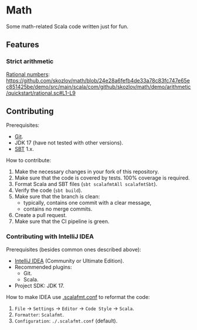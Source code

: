 # Math

Some math-related Scala code written just for fun.

## Features

### Strict arithmetic

[Rational numbers](https://en.wikipedia.org/wiki/Rational_number):
https://github.com/skozlov/math/blob/24e28a6fefb4de33a78c83fc747e65ec851425be/demo/src/main/scala/com/github/skozlov/math/demo/arithmetic/quickstart/rational.sc#L1-L9

## Contributing

Prerequisites:
- [Git](https://git-scm.com/).
- JDK 17 (have not tested with other versions).
- [SBT](https://www.scala-sbt.org/) 1.x.

How to contribute:
1. Make the necessary changes in your fork of this repository.
2. Make sure that the code is covered by tests. 100% coverage is required.
3. Format Scala and SBT files (`sbt scalafmtAll scalafmtSbt`).
4. Verify the code (`sbt build`).
5. Make sure that the branch is clean:
    - typically, contains one commit with a clear message,
    - contains no merge commits.
6. Create a pull request.
7. Make sure that the CI pipeline is green.

### Contributing with IntelliJ IDEA

Prerequisites (besides common ones described above):
- [IntelliJ IDEA](https://www.jetbrains.com/idea/) (Community or Ultimate Edition).
- Recommended plugins:
  - Git.
  - Scala.
- Project SDK: JDK 17.

How to make IDEA use [.scalafmt.conf](.scalafmt.conf) to reformat the code:
1. `File` -> `Settings` -> `Editor` -> `Code Style` -> `Scala`.
2. `Formatter`: `Scalafmt`.
3. `Configuration`: `./.scalafmt.conf` (default).
